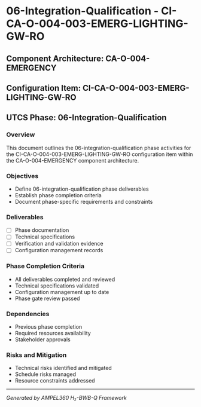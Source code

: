 # 06-Integration-Qualification - CI-CA-O-004-003-EMERG-LIGHTING-GW-RO

## Component Architecture: CA-O-004-EMERGENCY
## Configuration Item: CI-CA-O-004-003-EMERG-LIGHTING-GW-RO
## UTCS Phase: 06-Integration-Qualification

### Overview
This document outlines the 06-integration-qualification phase activities for the CI-CA-O-004-003-EMERG-LIGHTING-GW-RO configuration item within the CA-O-004-EMERGENCY component architecture.

### Objectives
- Define 06-integration-qualification phase deliverables
- Establish phase completion criteria
- Document phase-specific requirements and constraints

### Deliverables
- [ ] Phase documentation
- [ ] Technical specifications
- [ ] Verification and validation evidence
- [ ] Configuration management records

### Phase Completion Criteria
- All deliverables completed and reviewed
- Technical specifications validated
- Configuration management up to date
- Phase gate review passed

### Dependencies
- Previous phase completion
- Required resources availability
- Stakeholder approvals

### Risks and Mitigation
- Technical risks identified and mitigated
- Schedule risks managed
- Resource constraints addressed

---
*Generated by AMPEL360 H₂-BWB-Q Framework*
